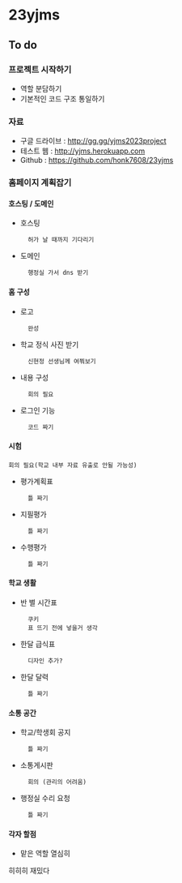 # 23yjms

## To do

### 프로젝트 시작하기
- 역할 분담하기
- 기본적인 코드 구조 통일하기
### 자료
- 구글 드라이브 : http://gg.gg/yjms2023project
- 테스트 웹 : http://yjms.herokuapp.com
- Github : https://github.com/honk7608/23yjms
### 홈페이지 계획잡기
#### 호스팅 / 도메인
- 호스팅

        허가 날 때까지 기다리기
- 도메인

        행정실 가서 dns 받기
#### 홈 구성
- 로고

        완성
- 학교 정식 사진 받기

        신현정 선생님께 여쭤보기
- 내용 구성

        회의 필요
- 로그인 기능

        코드 짜기
#### 시험 
    회의 필요(학교 내부 자료 유출로 안될 가능성)
- 평가계획표

        틀 짜기
- 지필평가

        틀 짜기
- 수행평가

        틀 짜기

#### 학교 생활
- 반 별 시간표

        쿠키
        표 뜨기 전에 넣을거 생각
- 한달 급식표 

        디자인 추가?
- 한달 달력
        
        틀 짜기
        
#### 소통 공간
- 학교/학생회 공지

        틀 짜기
- 소통게시판

        회의 (관리의 어려움)
- 행정실 수리 요청

        틀 짜기

#### 각자 할점
- 맡은 역할 열심히 


히히히 재밌다 
